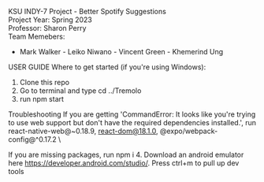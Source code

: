 KSU INDY-7 Project - Better Spotify Suggestions \
Project Year: Spring 2023 \
Professor: Sharon Perry \
Team Memebers:

- Mark Walker - Leiko Niwano - Vincent Green - Khemerind Ung

USER GUIDE
Where to get started (if you're using Windows):

1.  Clone this repo
2.  Go to terminal and type cd ../Tremolo
3.  run npm start

Troubleshooting
If you are getting 'CommandError: It looks like you're trying to use web support but don't have the required dependencies installed.',
run react-native-web@~0.18.9, react-dom@18.1.0, @expo/webpack-config@^0.17.2 \

If you are missing packages, run npm i 4. Download an android emulator here https://developer.android.com/studio/. Press ctrl+m to pull up dev tools
